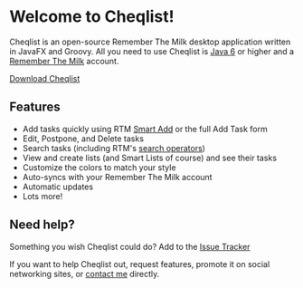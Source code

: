 # Welcome to Cheqlist! #

Cheqlist is an open-source Remember The Milk desktop application written in JavaFX and Groovy. All you need to use Cheqlist is [Java 6](http://www.java.com/en/download/index.jsp) or higher and a [Remember The Milk](http://www.rememeberthemilk.com/) account.

[Download Cheqlist](http://edub.me/Zg0Q6)

## Features ##

 * Add tasks quickly using RTM [Smart Add](http://www.rememberthemilk.com/services/smartadd/) or the full Add Task form
 * Edit, Postpone, and Delete tasks 
 * Search tasks (including RTM's
   [search operators](http://www.rememberthemilk.com/help/answers/search/advanced.rtm))
 * View and create lists (and Smart Lists of course) and see their tasks
 * Customize the colors to match your style
 * Auto-syncs with your Remember The Milk account
 * Automatic updates
 * Lots more!

## Need help? ##

Something you wish Cheqlist could do? Add to the [Issue Tracker](http://github.com/eriwen/cheqlist-javafx/issues)

If you want to help Cheqlist out, request features, promote it on social networking sites, or [contact me](http://eriwen.com/contact/) directly.